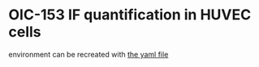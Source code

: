 # OIC-153 IF quantification in HUVEC cells

environment can be recreated with [the yaml file](/CellPoseCLE.yaml)